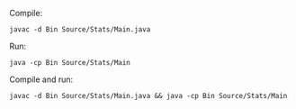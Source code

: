 Compile:
```
javac -d Bin Source/Stats/Main.java
```

Run:
```
java -cp Bin Source/Stats/Main
```

Compile and run:
```
javac -d Bin Source/Stats/Main.java && java -cp Bin Source/Stats/Main
```